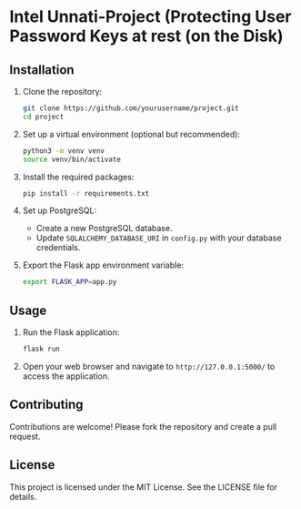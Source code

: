 #  Intel Unnati-Project   (Protecting User Password Keys at rest (on the Disk)



## Installation

1. Clone the repository:
    ```bash
    git clone https://github.com/yourusername/project.git
    cd project
    ```

2. Set up a virtual environment (optional but recommended):
    ```bash
    python3 -m venv venv
    source venv/bin/activate
    ```

3. Install the required packages:
    ```bash
    pip install -r requirements.txt
    ```

4. Set up PostgreSQL:
    - Create a new PostgreSQL database.
    - Update `SQLALCHEMY_DATABASE_URI` in `config.py` with your database credentials.

5. Export the Flask app environment variable:
    ```bash
    export FLASK_APP=app.py
    ```

## Usage

1. Run the Flask application:
    ```bash
    flask run
    ```

2. Open your web browser and navigate to `http://127.0.0.1:5000/` to access the application.

## Contributing

Contributions are welcome! Please fork the repository and create a pull request.

## License

This project is licensed under the MIT License. See the LICENSE file for details.
